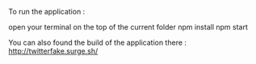 To run the application : 

open your terminal on the top of the current folder
npm install
npm start

You can also found the build of the application there :
http://twitterfake.surge.sh/
